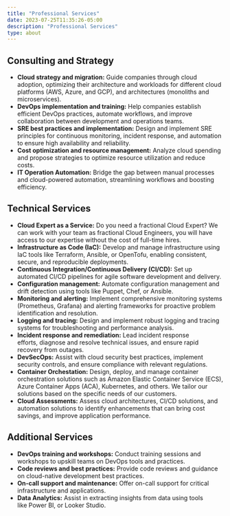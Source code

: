 ```yaml
---
title: "Professional Services"
date: 2023-07-25T11:35:26-05:00
description: "Professional Services"
type: about
---
```

## Consulting and Strategy
- **Cloud strategy and migration:** Guide companies through cloud adoption, optimizing their architecture and workloads for different cloud platforms (AWS, Azure, and GCP), and architectures (monoliths and microservices).
- **DevOps implementation and training:** Help companies establish efficient DevOps practices, automate workflows, and improve collaboration between development and operations teams.
- **SRE best practices and implementation:** Design and implement SRE principles for continuous monitoring, incident response, and automation to ensure high availability and reliability.
- **Cost optimization and resource management:** Analyze cloud spending and propose strategies to optimize resource utilization and reduce costs.
- **IT Operation Automation:** Bridge the gap between manual processes and cloud-powered automation, streamlining workflows and boosting efficiency.

## Technical Services
- **Cloud Expert as a Service:** Do you need a fractional Cloud Expert? We can work with your team as fractional Cloud Engineers, you will have access to our expertise without the cost of full-time hires.
- **Infrastructure as Code (IaC):** Develop and manage infrastructure using IaC tools like Terraform, Ansible, or OpenTofu, enabling consistent, secure, and reproducible deployments.
- **Continuous Integration/Continuous Delivery (CI/CD):** Set up automated CI/CD pipelines for agile software development and delivery.
- **Configuration management:** Automate configuration management and drift detection using tools like Puppet, Chef, or Ansible.
- **Monitoring and alerting:** Implement comprehensive monitoring systems (Prometheus, Grafana) and alerting frameworks for proactive problem identification and resolution.
- **Logging and tracing:** Design and implement robust logging and tracing systems for troubleshooting and performance analysis.
- **Incident response and remediation:** Lead incident response efforts, diagnose and resolve technical issues, and ensure rapid recovery from outages.
- **DevSecOps:** Assist with cloud security best practices, implement security controls, and ensure compliance with relevant regulations.
- **Container Orchestation:** Design, deploy, and manage container orchestration solutions such as Amazon Elastic Container Service (ECS), Azure Container Apps (ACA), Kubernetes, and others. We tailor our solutions based on the specific needs of our customers.
- **Cloud Assessments:** Assess cloud architectures, CI/CD solutions, and automation solutions to identify enhancements that can bring cost savings, and improve application performance.

## Additional Services
- **DevOps training and workshops:** Conduct training sessions and workshops to upskill teams on DevOps tools and practices.
- **Code reviews and best practices:** Provide code reviews and guidance on cloud-native development best practices.
- **On-call support and maintenance:** Offer on-call support for critical infrastructure and applications.
- **Data Analytics:** Assist in extracting insights from data using tools like Power BI, or Looker Studio.
